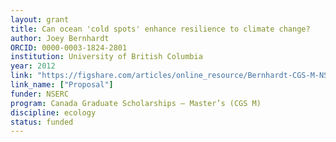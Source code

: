 ```yaml
---
layout: grant
title: Can ocean 'cold spots' enhance resilience to climate change?
author: Joey Bernhardt
ORCID: 0000-0003-1824-2801
institution: University of British Columbia
year: 2012
link: "https://figshare.com/articles/online_resource/Bernhardt-CGS-M-NSERC_pdf/17058125"
link_name: ["Proposal"]
funder: NSERC
program: Canada Graduate Scholarships – Master’s (CGS M)
discipline: ecology
status: funded
---
```

